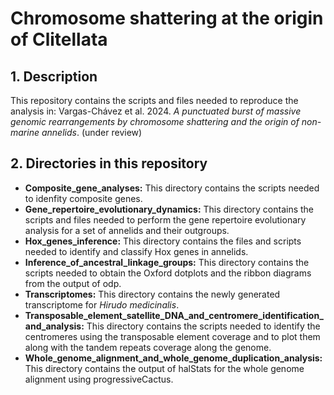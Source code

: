 # Chromosome shattering at the origin of Clitellata

## 1. Description
This repository contains the scripts and files needed to reproduce the analysis in: Vargas-Chávez et al. 2024. *A punctuated burst of massive genomic rearrangements by chromosome shattering  and the origin of non-marine annelids*. (under review)

## 2. Directories in this repository
- **Composite_gene_analyses:** This directory contains the scripts needed to idenfity composite genes.
- **Gene_repertoire_evolutionary_dynamics:** This directory contains the scripts and files needed to perform the gene repertoire evolutionary analysis for a set of annelids and their outgroups.
- **Hox_genes_inference:** This directory contains the files and scripts needed to identify and classify Hox genes in annelids.
- **Inference_of_ancestral_linkage_groups:** This directory contains the scripts needed to obtain the Oxford dotplots and the ribbon diagrams from the output of odp.
- **Transcriptomes:** This directory contains the newly generated transcriptome for *Hirudo medicinalis*.
- **Transposable_element_satellite_DNA_and_centromere_identification_and_analysis:** This directory contains the scripts needed to identify the centromeres using the transposable element coverage and to plot them along with the tandem repeats coverage along the genome.
- **Whole_genome_alignment_and_whole_genome_duplication_analysis:** This directory contains the output of halStats for the whole genome alignment using progressiveCactus.

